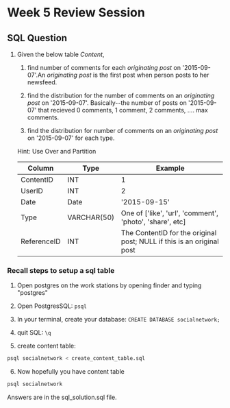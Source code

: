 # Week 5 Review Session

## SQL Question

1. Given the below table _Content_,

   1. find number of comments for each _originating post_ on '2015-09-07'.An _originating post_ is the first post when person posts to her newsfeed.

   2. find the distribution for the number of comments on an _originating post_ on '2015-09-07'. Basically--the number of posts on '2015-09-07' that recieved 0 comments, 1 comment, 2 comments, .... max comments.

   3. find the distribution for number of comments on an _originating post_ on '2015-09-07' for each type.

   Hint: Use Over and Partition

    | Column | Type | Example |
    | --- | --- | --- |
    | ContentID | INT | 1 |
    | UserID | INT | 2 |
    | Date | Date | '2015-09-15' |
    | Type | VARCHAR(50) | One of ['like', 'url', 'comment', 'photo', 'share', etc] |
    | ReferenceID | INT | The ContentID for the original post; NULL if this is an original post  |

### Recall steps to setup a sql table

1. Open postgres on the work stations by opening finder and typing "postgres"

2. Open PostgresSQL: `psql`

3. In your terminal, create your database: `CREATE DATABASE socialnetwork;`

4. quit SQL: `\q`

5. create content table:

```python
psql socialnetwork < create_content_table.sql
```

6. Now hopefully you have content table

```python
psql socialnetwork
```

Answers are in the sql_solution.sql file.
